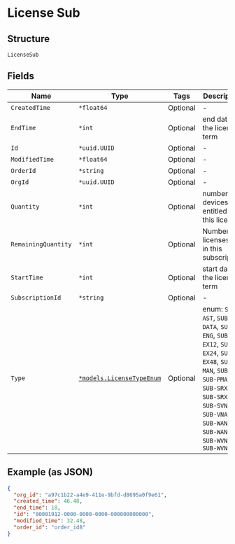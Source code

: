 
# License Sub

## Structure

`LicenseSub`

## Fields

| Name | Type | Tags | Description |
|  --- | --- | --- | --- |
| `CreatedTime` | `*float64` | Optional | - |
| `EndTime` | `*int` | Optional | end date of the license term |
| `Id` | `*uuid.UUID` | Optional | - |
| `ModifiedTime` | `*float64` | Optional | - |
| `OrderId` | `*string` | Optional | - |
| `OrgId` | `*uuid.UUID` | Optional | - |
| `Quantity` | `*int` | Optional | number of devices entitled for this license |
| `RemainingQuantity` | `*int` | Optional | Number of licenses left in this subscription |
| `StartTime` | `*int` | Optional | start date of the license term |
| `SubscriptionId` | `*string` | Optional | - |
| `Type` | [`*models.LicenseTypeEnum`](../../doc/models/license-type-enum.md) | Optional | enum: `SUB-AST`, `SUB-DATA`, `SUB-ENG`, `SUB-EX12`, `SUB-EX24`, `SUB-EX48`, `SUB-MAN`, `SUB-ME`, `SUB-PMA`, `SUB-SRX1`, `SUB-SRX2`, `SUB-SVNA`, `SUB-VNA`, `SUB-WAN1`, `SUB-WAN2`, `SUB-WVNA1`, `SUB-WVNA2` |

## Example (as JSON)

```json
{
  "org_id": "a97c1b22-a4e9-411e-9bfd-d8695a0f9e61",
  "created_time": 46.48,
  "end_time": 18,
  "id": "00001912-0000-0000-0000-000000000000",
  "modified_time": 32.48,
  "order_id": "order_id8"
}
```

